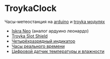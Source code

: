 # TroykaClock
Часы-метеостанция на [arduino](https://amperka.ru/page/what-is-arduino) и [troyka модулях](http://wiki.amperka.ru/troyka-modules)

- [Iskra Neo](http://wiki.amperka.ru/%D0%BF%D1%80%D0%BE%D0%B4%D1%83%D0%BA%D1%82%D1%8B:iskra-neo) (аналог ардуино леонардо)
- [Troyka Slot Shield](http://wiki.amperka.ru/products:arduino-troyka-slot-shield)
- [Четырёхразрядный индикатор](http://wiki.amperka.ru/%D0%BF%D1%80%D0%BE%D0%B4%D1%83%D0%BA%D1%82%D1%8B:troyka:quad-display-v2)
- [Часы реального времени](http://wiki.amperka.ru/%D0%BF%D1%80%D0%BE%D0%B4%D1%83%D0%BA%D1%82%D1%8B:troyka-rtc)
- [Цифровой датчик температуры и влажности](http://wiki.amperka.ru/%D0%BF%D1%80%D0%BE%D0%B4%D1%83%D0%BA%D1%82%D1%8B:troyka-dht11)
